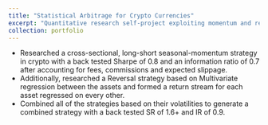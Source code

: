 ```yaml
---
title: "Statistical Arbitrage for Crypto Currencies"
excerpt: "Quantitative research self-project exploiting momentum and reversal strategies for arbitrage.<br/><img src='/images/statarb.jpg'>"
collection: portfolio
---
```


- Researched a cross-sectional, long-short seasonal-momentum strategy in crypto with a back tested Sharpe of 0.8
and an information ratio of 0.7 after accounting for fees, commissions and expected slippage.
- Additionally, researched a Reversal strategy based on Multivariate regression between the assets and formed a
return stream for each asset regressed on every other.
- Combined all of the strategies based on their volatilities to generate a combined strategy with a back tested SR of
1.6+ and IR of 0.9.